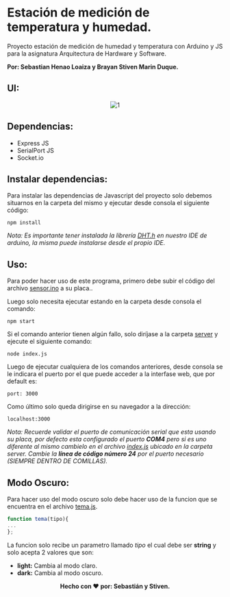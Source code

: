 # Estación de medición de temperatura y humedad.
Proyecto estación de medición de humedad y temperatura con Arduino y JS para la asignatura Arquitectura de Hardware y Software.

**Por: Sebastian Henao Loaiza y Brayan Stiven Marin Duque.**

## UI:
<p align="center">
<img src="https://i.ibb.co/wR0WV4K/1.jpg" alt="1" border="0">
</p>

## Dependencias:
- Express JS
- SerialPort JS
- Socket.io

## Instalar dependencias:
Para instalar las dependencias de Javascript del proyecto solo debemos situarnos en la carpeta del mismo y ejecutar desde consola el siguiente código:
```
npm install
```

*Nota: Es importante tener instalada la librería [DHT.h](https://github.com/adafruit/DHT-sensor-library) en nuestro IDE de arduino, la misma puede instalarse desde el propio IDE.*

## Uso:
Para poder hacer uso de este programa, primero debe subir el código del archivo [sensor.ino](/sensor.ino) a su placa..

Luego solo necesita ejecutar estando en la carpeta desde consola el comando:
```
npm start
```

Si el comando anterior tienen algún fallo, solo diríjase a la carpeta [server](/server) y ejecute el siguiente comando:
```
node index.js
```

Luego de ejecutar cualquiera de los comandos anteriores, desde consola se le indicara el puerto por el que puede acceder a la interfase web, que por default es:
```
port: 3000
```

Como último solo queda dirigirse en su navegador a la dirección:
```
localhost:3000
```

*Nota: Recuerde validar el puerto de comunicación serial que esta usando su placa, por defecto esta configurado el puerto **COM4** pero si es uno diferente al mismo cambielo en el archivo [index.js](/server/index.js) ubicado en la carpeta server. Cambie la **línea de código número 24** por el puerto necesario (SIEMPRE DENTRO DE COMILLAS).*

## Modo Oscuro:
Para hacer uso del modo oscuro solo debe hacer uso de la funcion que se encuentra en el archivo [tema.js](/server/public/js/tema.js). 
```javascript
function tema(tipo){
...
};
```

La funcion solo recibe un parametro llamado *tipo* el cual debe ser **string** y solo acepta 2 valores que son:

- **light:** Cambia al modo claro.
- **dark:** Cambia al modo oscuro.

<p align="center">
  <b>Hecho con ❤️ por: Sebastián y Stiven. </b>
</p>

